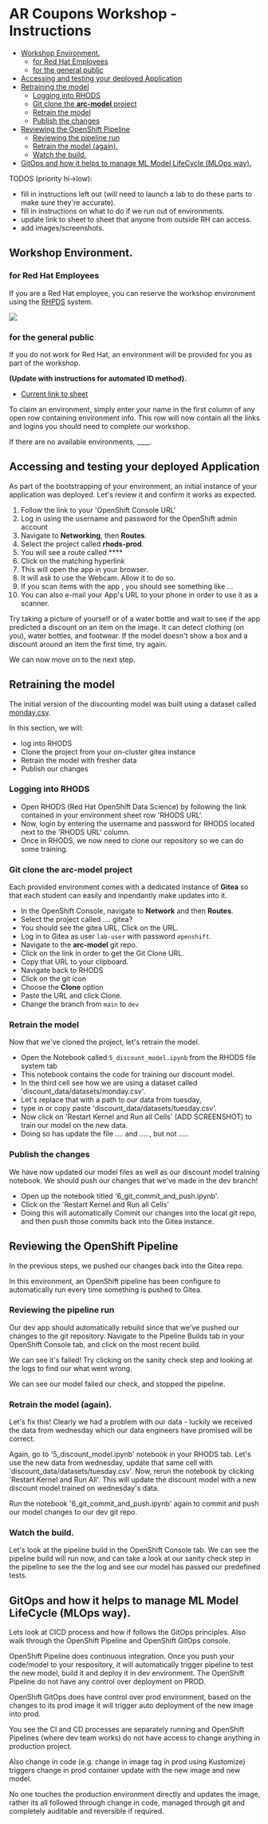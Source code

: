 # AR Coupons Workshop - Instructions

* [Workshop Environment.](#workshop-environment)
  * [for Red Hat Employees](#for-red-hat-employees)
  * [for the general public](#for-the-general-public)
* [Accessing and testing your deployed Application](#accessing-and-testing-your-deployed-application)
* [Retraining the model](#retraining-the-model)
  * [Logging into RHODS](#logging-into-rhods)
  * [Git clone the **arc-model** project](#git-clone-the-arc-model-project)
  * [Retrain the model](#retrain-the-model)
  * [Publish the changes](#publish-the-changes)
* [Reviewing the OpenShift Pipeline](#reviewing-the-openshift-pipeline)
  * [Reviewing the pipeline run](#reviewing-the-pipeline-run)
  * [Retrain the model (again).](#retrain-the-model-again)
  * [Watch the build.](#watch-the-build)
* [GitOps and how it helps to manage ML Model LifeCycle (MLOps way).](#gitops-and-how-it-helps-to-manage-ml-model-lifecycle-mlops-way)



TODOS (priority hi->low):
- fill in instructions left out (will need to launch a lab to do these parts to make sure they're accurate).
- fill in instructions on what to do if we run out of environments.
- update link to sheet to sheet that anyone from outside RH can access.
- add images/screenshots.

## Workshop Environment.

### for Red Hat Employees

If you are a Red Hat employee, you can reserve the workshop environment using the [RHPDS](https://rhpds.redhat.com/) system.

![](instructions/rhpds.png)

### for the general public

If you do not work for Red Hat, an environment will be provided for you as part of the workshop.

**(Update with instructions for automated ID method).**

* [Current link to sheet](https://docs.google.com/spreadsheets/d/12tr4yU-Rhl78suCeFIJqrQyfvimrOv-HA_1IrDtvMeg/edit#gid=0)

To claim an environment, simply enter your name in the first column of any open row containing environment info. This row will now contain all the links and logins you should need to complete our workshop.

If there are no available environments, ____.

## Accessing and testing your deployed Application

As part of the bootstrapping of your environment, an initial instance of your application was deployed.
Let's review it and confirm it works as expected.

1. Follow the link to your 'OpenShift Console URL'
1. Log in using the username and password for the OpenShift admin account
1. Navigate to **Networking**, then **Routes**.
1. Select the project called **rhods-prod**.
1. You will see a route called ****
1. Click on the matching hyperlink
1. This will open the app in your browser.
1. It will ask to use the Webcam. Allow it to do so.
1. If you scan items with the app , you should see something like ...
1. You can also e-mail your App's URL to your phone in order to use it as a scanner.

Try taking a picture of yourself or of a water bottle and wait to see if the app predicted a discount on an item on the image. It can detect clothing (on you), water bottles, and footwear. If the model doesn't show a box and a discount around an item the first time, try again.

We can now move on to the next step.

## Retraining the model

The initial version of the discounting model was built using a dataset called [monday.csv](discount_data/datasets/monday.csv).

In this section, we will:
* log into RHODS
* Clone the project from your on-cluster gitea instance
* Retrain the model with fresher data
* Publish our changes

### Logging into RHODS

* Open RHODS (Red Hat OpenShift Data Science) by following the link contained in your environment sheet row 'RHODS URL'.
* Now, login by entering the username and password for RHODS located next to the 'RHODS URL' column.
* Once in RHODS, we now need to clone our repository so we can do some training.

### Git clone the **arc-model** project

Each provided environment comes with a dedicated instance of **Gitea** so that each student can easily and inpendantly make updates into it.

* In the OpenShift Console, navigate to **Network** and then **Routes**.
* Select the project called .... gitea?
* You should see the gitea URL. Click on the URL.
* Log in to Gitea as user `lab-user` with password `openshift`.
* Navigate to the **arc-model** git repo.
* Click on the link in order to get the Git Clone URL.
* Copy that URL to your clipboard.
* Navigate back to RHODS
* Click on the git icon
* Choose the **Clone** option
* Paste the URL and click Clone.
* Change the branch from `main` to `dev`

### Retrain the model

Now that we've cloned the project, let's retrain the model.

* Open the Notebook called `5_discount_model.ipynb` from the RHODS file system tab
* This notebook contains the code for training our discount model.
* In the third cell see how we are using a dataset called 'discount_data/datasets/monday.csv'.
* Let's replace that with a path to our data from tuesday,
* type in or copy paste 'discount_data/datasets/tuesday.csv'.
* Now click on 'Restart Kernel and Run all Cells' (ADD SCREENSHOT) to train our model on the new data.
* Doing so has update the file .... and ....., but not .....


### Publish the changes

We have now updated our model files as well as our discount model training notebook.
We should push our changes that we've made in the dev branch!

* Open up the notebook titled '6_git_commit_and_push.ipynb'.
* Click on the 'Restart Kernel and Run all Cells'
* Doing this will automatically Commit our changes into the local git repo, and then push those commits back into the Gitea instance.

## Reviewing the OpenShift Pipeline

In the previous steps, we pushed our changes back into the Gitea repo.

In this environment, an OpenShift pipeline has been configure to automatically run every time something is pushed to Gitea.

### Reviewing the pipeline run

Our dev app should automatically rebuild since that we've pushed our changes to the git repository. Navigate to the Pipeline Builds tab in your OpenShift Console tab, and click on the most recent build.

We can see it's failed! Try clicking on the sanity check step and looking at the logs to find our what went wrong.

We can see our model failed our check, and stopped the pipeline.

### Retrain the model (again).

Let's fix this! Clearly we had a problem with our data - luckily we received the data from wednesday which our data engineers have promised will be correct.

Again, go to '5_discount_model.ipynb' notebook in your RHODS tab. Let's use the new data from wednesday, update that same cell with 'discount_data/datasets/tuesday.csv'. Now, rerun the notebook by clicking 'Restart Kernel and Run All'. This will update the discount model with a new discount model trained on wednesday's data.

Run the notebook '6_git_commit_and_push.ipynb' again to commit and push our model changes to our dev git repo.

### Watch the build.

Let's look at the pipeline build in the OpenShift Console tab. We can see the pipeline build will run now, and can take a look at our sanity check step in the pipeline to see the the log and see our model has passed our predefined tests.

## GitOps and how it helps to manage ML Model LifeCycle (MLOps way).

Lets look at CICD process and how if follows the GitOps principles. Also walk through the OpenShift Pipeline and OpenShift GitOps console.

OpenShift Pipeline does continuous integration. Once you push your code/model to your respository, it will automatically trigger pipeline to test the new model, build it and deploy it in dev environment. The OpenShift Pipeline do not have any control over deployment on PROD.

OpenShift GitOps does have control over prod environment, based on the changes to its prod image it will trigger auto deployment of the new image into prod.

You see the CI and CD processes are separately running and OpenShift Pipelines (where dev team works) do not have access to change anything in production project.

Also change in code (e.g. change in image tag in prod using Kustomize) triggers change in prod container update with the new image and new model.

No one touches the production environment directly and updates the image, rather its all followed through change in code, managed through git and completely auditable and reversible if required.
